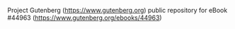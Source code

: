 Project Gutenberg (https://www.gutenberg.org) public repository for eBook #44963 (https://www.gutenberg.org/ebooks/44963)

